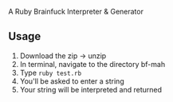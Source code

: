 A Ruby Brainfuck Interpreter & Generator

## Usage

1. Download the zip -> unzip
2. In terminal, navigate to the directory bf-mah
3. Type `ruby test.rb`
4. You'll be asked to enter a string
5. Your string will be interpreted and returned
